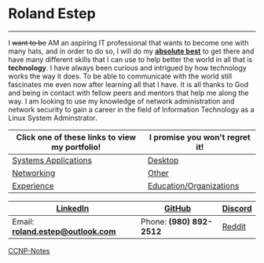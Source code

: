 # Roland Estep
-------------------------
I ~~want to be~~ AM an aspiring IT professional that wants to become one with many hats, and in order to do so, I will do my <strong><ins>absolute best</ins></strong> to get there and have many different skills that I can use to help better the world in all that is **technology**.  I have always been curious and intrigued by how technology works the way it does.  To be able to communicate with the world still fascinates me even now after learning all that I have.  It is all thanks to God and being in contact with fellow peers and mentors that help me along the way.  I am looking to use my knowledge of network administration and network security to gain a career in the field of Information Technology as a Linux System Adminstrator.

Click one of these links to view my portfolio! | I promise you won't regret it!
--------------------------------------------- | ---------------------------------------------------------------
[Systems Applications](systems/systems.md) | [Desktop](desktop/desktop.md)
[Networking](networking/networking.md) | [Other](other/other.md)
[Experience](experience/experience.md) | [Education/Organizations](education_organizations/education_organizations.md)

[LinkedIn](https://linkedin.com/in/roland-c-estep) | [GitHub](https://github.com/rcestep) | [Discord](https://discordhub.com/profile/532348150019522580)
-------------------------------------------------- | ------------------------------------ | ------------------------------------------------------------
Email: **roland.estep@outlook.com**                | Phone: **(980) 892-2512**             | [Reddit](https://reddit.com/user/rcmoonpie1)

[CCNP-Notes](https://rcestep.github.io/CCNP-Notes) 
